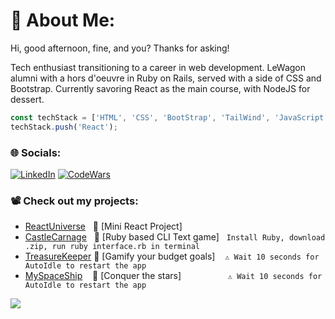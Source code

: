 # 💫 About Me:
Hi, good afternoon, fine, and you? Thanks for asking!

Tech enthusiast transitioning to a career in web development. LeWagon alumni with a hors d'oeuvre in Ruby on Rails, served with a side of CSS and Bootstrap. Currently savoring React as the main course, with NodeJS for dessert.

```javascript
const techStack = ['HTML', 'CSS', 'BootStrap', 'TailWind', 'JavaScript', 'Ruby', 'Rails', 'Git', 'GitHub', 'SQL'];
techStack.push('React');
```

### 🌐 Socials:
[![LinkedIn](https://img.shields.io/badge/LinkedIn-%230077B5.svg?logo=linkedin&logoColor=white)](https://linkedin.com/in/vvloginov)
[![CodeWars](https://www.codewars.com/users/thegroosalugg/badges/micro)](https://www.codewars.com/users/thegroosalugg)

### 📽️ Check out my projects:

- [ReactUniverse](https://react-universe.web.app/) &nbsp;&nbsp;🌌 [Mini React Project]
- [CastleCarnage](https://github.com/thegroosalugg/CastleCarnage) &nbsp;&nbsp;🏰 [Ruby based CLI Text game] $~$ ```Install Ruby, download .zip, run ruby interface.rb in terminal```
- [TreasureKeeper](http://www.treasurekeeper.online/users/sign_in) 💎 [Gamify your budget goals] $~~$ ```⚠️ Wait 10 seconds for AutoIdle to restart the app```
- [MySpaceShip](https://myspaceship-9e73f7ca505b.herokuapp.com/) &nbsp;&nbsp;&nbsp;🚀 [Conquer the stars] $~~~~~~~~~~~~~~~~~$ ```⚠️ Wait 10 seconds for AutoIdle to restart the app```

[![](https://visitcount.itsvg.in/api?id=thegroosalugg&icon=6&color=11)](https://visitcount.itsvg.in)

